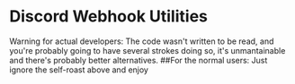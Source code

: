 # Discord Webhook Utilities
Warning for actual developers:
The code wasn't written to be read, and you're probably going to have several strokes doing so, it's unmantainable and there's probably better alternatives.
##For the normal users:
Just ignore the self-roast above and enjoy
